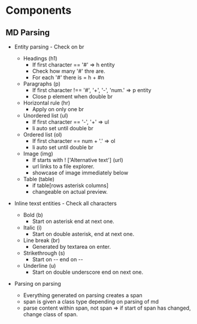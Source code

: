 # Components

## MD Parsing
+ Entity parsing - Check on br
	+ Headings (h1)
		+ If first character == '#' => h entity
		+ Check how many '#' thre are.
		+ For each '#' there is =  h + #n
    + Paragraphs (p)
    	+ If first character !== '#', '+', '-', 'num.' => p entity
    	+ Close p element when double br
    + Horizontal rule (hr)
    	+ Apply on only one br
    + Unordered list (ul)
    	+ If first character == '-', '+' => ul
    	+ li auto set until double br
    + Ordered list (ol)
    	+ If first character == num + '.' => ol
    	+ li auto set until double br
    + Image (img)
    	+ If starts with ! ['Alternative text'] (url)
    	+ url links to a file explorer.
    	+ showcase of image immediately below
    + Table (table)
    	+ if table[rows asterisk columns]
    	+ changeable on actual preview.

+ Inline texst entities - Check all characters
	+ Bold (b)
		+ Start on asterisk end at next one.
	+ Italic (i)
		+ Start on double asterisk, end at next one.
	+ Line break (br)
		+ Generated by textarea on enter.
	+ Strikethrough (s)
		+ Start on -- end on --
	+ Underline (u)
		+ Start on double underscore end on next one. 

+ Parsing on parsing 
	+ Everything generated on parsing creates a span
	+ span is given a class type depending on parsing of md
	+ parse content within span, not span => if start of span has changed, change class of span.



